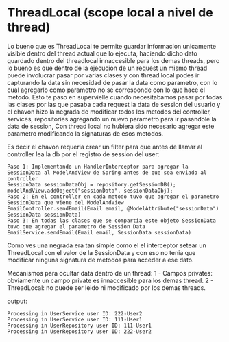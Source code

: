 # ThreadLocal (scope local a nivel de thread)
Lo bueno que es ThreadLocal te permite guardar informacion unicamente visible dentro del thread actual que lo ejecuta,
haciendo dicho dato guardado dentro del threadlocal innaccesible para los demas threads, pero lo bueno es que 
dentro de la ejecucion de un request un mismo thread puede involucrar pasar por varias clases y con thread local
podes ir capturando la data sin necesidad de pasar la data como parametro, con lo cual agregarlo como parametro no
se corresponde con lo que hace el metodo. Esto te paso en supervielle cuando necesitabamos pasar por todas las clases
por las que pasaba cada request la data de session del usuario y el chavon hizo la negrada de modificar todos los
metodos del controller, services, repositories agregando un nuevo parametro para ir pasandole la data de session, Con
thread local no hubiera sido necesario agregar este parametro modificando la signaturas de esos metodos.

Es decir el chavon requeria crear un filter para que antes de llamar al controller lea la db por el registro de session del user:
```
Paso 1: Implementando un HandlerInterceptor para agregar la SessionData al ModelAndView de Spring antes de que sea enviado al controller
SessionData sessionDataObj = repository.getSessionDB();
modelAndView.addObject("sessionData", sessionDataObj);
Paso 2: En el controller en cada metodo tuvo que agregar el parametro SessionData que viene del ModelAndView
EmailController.sendEmail(Email email, @ModelAttribute("sessionData") SessionData sessionData)
Paso 3: En todas las clases que se compartia este objeto SessionData tuvo que agregar el parametro de Session Data
EmailService.sendEmail(Email email, SessionData sessionData)
```
Como ves una negrada era tan simple como el el interceptor setear un ThreadLocal con el valor de la SessionData
y con eso no tenia que modificar ninguna signatura de metodos para acceder a ese dato.

Mecanismos para ocultar data dentro de un thread:
1 - Campos privates: obviamente un campo private es innaccesible para los demas thread.
2 - ThreadLocal: no puede ser leido ni modificado por los demas threads.

output:
```
Processing in UserService user ID: 222-User2
Processing in UserService user ID: 111-User1
Processing in UserRepository user ID: 111-User1
Processing in UserRepository user ID: 222-User2
```